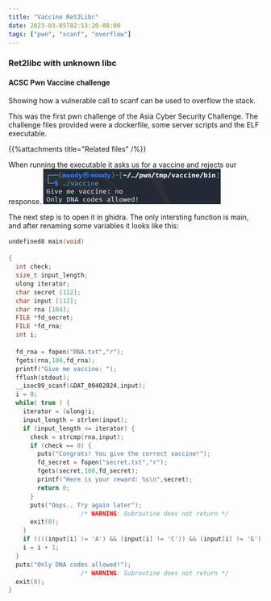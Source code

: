 ```yaml
---
title: "Vaccine Ret2Libc"
date: 2023-03-05T02:53:20-08:00
tags: ["pwn", "scanf", "overflow"]
---
```


### Ret2libc with unknown libc
#### ACSC Pwn Vaccine challenge

Showing how a vulnerable call to scanf can be used to overflow the stack.
 <!--more-->

This was the first pwn challenge of the Asia Cyber Security Challenge. The challenge files provided were a dockerfile, some server scripts and the ELF executable.

{{%attachments title="Related files" /%}}

When running the executable it asks us for a vaccine and rejects our response.
![running the elf](./images/first.png "running the elf")

The next step is to open it in ghidra. The only intersting function is main, and after renaming some variables it looks like this:
```c
undefined8 main(void)

{
  int check;
  size_t input_length;
  ulong iterator;
  char secret [112];
  char input [112];
  char rna [104];
  FILE *fd_secret;
  FILE *fd_rna;
  int i;

  fd_rna = fopen("RNA.txt","r");
  fgets(rna,100,fd_rna);
  printf("Give me vaccine: ");
  fflush(stdout);
  __isoc99_scanf(&DAT_00402024,input);
  i = 0;
  while( true ) {
    iterator = (ulong)i;
    input_length = strlen(input);
    if (input_length <= iterator) {
      check = strcmp(rna,input);
      if (check == 0) {
        puts("Congrats! You give the correct vaccine!");
        fd_secret = fopen("secret.txt","r");
        fgets(secret,100,fd_secret);
        printf("Here is your reward: %s\n",secret);
        return 0;
      }
      puts("Oops.. Try again later");
                    /* WARNING: Subroutine does not return */
      exit(0);
    }
    if ((((input[i] != 'A') && (input[i] != 'C')) && (input[i] != 'G')) && (input[i] != 'T')) break;
    i = i + 1;
  }
  puts("Only DNA codes allowed!");
                    /* WARNING: Subroutine does not return */
  exit(0);
}
```
